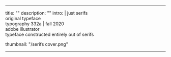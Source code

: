 ---

title: ""
description: ""
intro: |
 just serifs <br>
 original typeface <br>
 typography 332a | fall 2020 <br>
 adobe illustrator <br>
 typeface constructed entirely out of serifs

thumbnail: "/serifs cover.png"

---